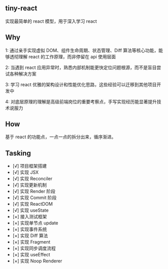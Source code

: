 ## tiny-react

实现最简单的 react 模型，用于深入学习 react

## Why

1: 通过亲手实现虚拟 DOM、组件生命周期、状态管理、Diff 算法等核心功能，能够透彻理解 react 的工作原理，而非停留在 api 使用层面

2: 当遇到 react 应用异常时，熟悉内部机制能更快定位问题根源，而不是盲目尝试各种解决方案

3: 学习 react 优雅的架构设计和性能优化思路，这些经验可以迁移到其他项目开发中

4: 对底层原理的理解是高级前端岗位的重要考察点，手写实现经历能显著提升技术说服力

## How

基于 react 的功能点，一点一点的拆分出来，循序渐进。

## Tasking

- [√] 项目框架搭建
- [√] 实现 JSX
- [√] 实现 Reconciler
- [√] 实现更新机制
- [√] 实现 Render 阶段
- [√] 实现 Commit 阶段
- [√] 实现 ReactDOM
- [√] 实现 useState
- [×] 接入测试框架
- [×] 实现单节点 update
- [×] 实现事件系统
- [×] 实现 Diff 算法
- [×] 实现 Fragment
- [×] 实现同步调度流程
- [×] 实现 useEffect
- [×] 实现 Noop Renderer
